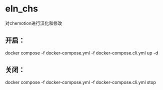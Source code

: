 # eln_chs
对chemotion进行汉化和修改
## 开启：
docker compose -f docker-compose.yml -f docker-compose.cli.yml up -d
## 关闭：
docker compose -f docker-compose.yml -f docker-compose.cli.yml stop